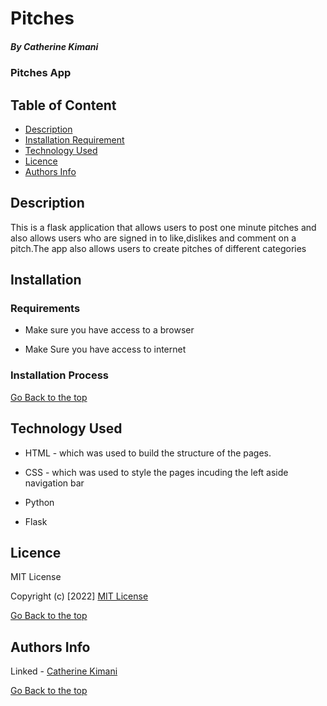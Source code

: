 # Pitches

##### By Catherine Kimani
### Pitches App

## Table of Content

+ [Description](#description)
+ [Installation Requirement](#Installation)
+ [Technology Used](#technology-used)
+ [Licence](#licence)
+ [Authors Info](#author-Info)

## Description
<P> This is a flask application that allows users to post one minute pitches and also allows users who are signed in to like,dislikes and comment on a pitch.The app also allows users to create pitches of different categories</p>

## Installation

### Requirements

* Make sure you have access to a browser

* Make Sure you have access to internet

### Installation Process

[Go Back to the top](#pitches)

## Technology Used
* HTML - which was used to build the structure of the pages.

* CSS - which was used to style the pages incuding the left aside navigation bar

* Python 

* Flask

## Licence

MIT License

Copyright (c) [2022] [MIT License](LICENSE)

[Go Back to the top](#pitches)

## Authors Info

Linked - [Catherine Kimani](https://www.linkedin.com/incatherine-kimani-5464ba1b6)

[Go Back to the top](#pitches)
